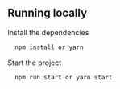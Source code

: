## Running locally

Install the dependencies

```bash
  npm install or yarn
```

Start the project

```bash
  npm run start or yarn start
```